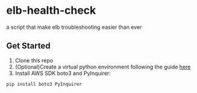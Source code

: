 # elb-health-check
a script that make elb troubleshooting easier than ever

## Get Started 
1. Clone this repo
2. (Optional)Create a virtual python environment following the guide [here](https://packaging.python.org/en/latest/guides/installing-using-pip-and-virtual-environments/)
3. Install AWS SDK boto3 and PyInquirer: 
  ```
  pip install boto3 PyInquirer
  ```
